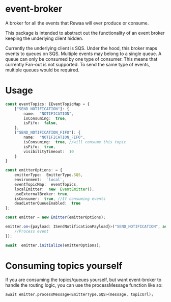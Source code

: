# event-broker

A broker for all the events that Rewaa will ever produce or consume.

This package is intended to abstract out the functionality of an event broker keeping the underlying client hidden.

Currently the underlying client is SQS.
Under the hood, this broker maps events to queues on SQS. Multiple events may belong to a single queue. A queue can only be consumed by one type of consumer. This means that currently Fan-out is not supported. To send the same type of events, multiple queues would be required.


# Usage

```ts
const eventTopics: IEventTopicMap = {
	["SEND_NOTIFICATION"]: {
		name:  "NOTIFICATION",
		isConsuming:  true,
		isFifo:  false,
	},
	["SEND_NOTIFICATION_FIFO"]: {
		name:  "NOTIFICATION_FIFO",
		isConsuming:  true, //will consume this topic
		isFifo:  true,
		visibilityTimeout:  10
	}
}

const emitterOptions: = {
	emitterType:  EmitterType.SQS,
	environment:  `local`,
	eventTopicMap:  eventTopics,
	localEmitter:  new  EventEmitter(),
	useExternalBroker: true,
	isConsumer:  true, //If consuming events
	deadLetterQueueEnabled:  true
};

const emitter = new Emitter(emitterOptions);

emitter.on<{payload: ISendNotificationPayload}>("SEND_NOTIFICATION", async (...data) => {
	//Process event
});

await  emitter.initialize(emitterOptions);
```

# Consuming topics yourself
If you are consuming the topics/queues yourself, but want event-broker to handle the routing logic, you can use the processMessage function like so:

```
await emitter.processMessage<EmitterType.SQS>(message, topicUrl);
```